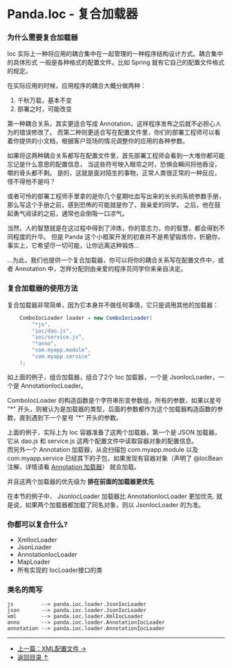 Panda.Ioc - 复合加载器
============================

### 为什么需要复合加载器
Ioc 实际上一种将应用的耦合集中在一起管理的一种程序结构设计方式。耦合集中的具体形式 一般是各种格式的配置文件。比如 Spring 就有它自己的配置文件格式的规定。

在实际应用的时候，应用程序的耦合大概分做两种：

 1. 千秋万载，基本不变
 2. 部署之时，可能改变

第一种耦合关系，其实更适合写成 Annotation，这样程序发布之后就不必担心人为的错误修改了。 
而第二种则更适合写在配置文件里，你们的部署工程师可以看着你提供的小文档，根据客户现场的情况调整你的应用的各种参数。

如果将这两种耦合关系都写在配置文件里，首先部署工程师会看到一大堆你都可能忘记是什么意思的配置信息，
当这些符号映入眼帘之时，恐惧会瞬间将他吞没，嚼的骨头都不剩。 
是的，这就是面对陌生的事物，正常人类很正常的一种反应，怪不得他不是吗？

或者可怜的部署工程师手里拿的是你几个星期吐血写出来的长长的系统参数手册， 
那么写这个手册之前，感到恐怖的可能就是你了，我亲爱的同学。 
之后，他在鼓起勇气阅读的之前，通常也会倒吸一口凉气。

当然，人的智慧就是在这过程中得到了淬炼，你的意志力，你的智慧，都会得到不同程度的升华。 
但是 Panda 这个小框架开发的初衷并不是希望锻炼你，折磨你，事实上，它希望尽一切可能，让你远离这种锻炼...

...为此，我们也提供一个复合加载器，你可以将你的耦合关系写在配置文件中，或者 Annotation 中，怎样分配则由亲爱的程序员同学你来亲自决定。


### 复合加载器的使用方法
复合加载器非常简单，因为它本身并不做任何事情，它只是调用其他的加载器：

```Java
	ComboIocLoader loader = new ComboIocLoader(
		"*js",
		"ioc/dao.js",
		"ioc/service.js",
		"*anno",
		"com.myapp.module",
		"com.myapp.service"
	);
```

如上面的例子，组合加载器，组合了2个 Ioc 加载器，一个是 JsonIocLoader，一个是 AnnotationIocLoader。

ComboIocLoader 的构造函数是个字符串形变参数组，所有的参数，如果以星号 "\*" 开头，则被认为是加载器的类型，后面的参数都作为这个加载器构造函数的参数，直到遇到下一个星号 "\*" 开头的参数。

上面的例子，实际上为 Ioc 容器准备了这两个加载器，第一个是 JSON 加载器，它从 dao.js 和 service.js 这两个配置文件中读取容器对象的配置信息。  
而另外一个 Annotation 加载器，从会扫描包 com.myapp.module 以及 com.myapp.service 已经其下的子包，如果发现有容器对象（声明了 @IocBean 注解，详情请看 [Annotation 加载器](annotation_zh.md)） 就会加载。


并且这两个加载器的优先级为 **排在前面的加载器更优先**

在本节的例子中， JsonIocLoader 加载器比 AnnotationIocLoader 更加优先. 就是说，如果两个加载器都加载了同名对象，则以 JsonIocLoader 的为准。


### 你都可以复合什么?

 - XmlIocLoader
 - JsonLoader
 - AnnotationIocLoader
 - MapLoader
 - 所有实现的 IocLoader接口的类


### 类名的简写

	js         --> panda.ioc.loader.JsonIocLoader
	json       --> panda.ioc.loader.JsonIocLoader
	xml        --> panda.ioc.loader.XmlIocLoader
	anno       --> panda.ioc.loader.AnnotationIocLoader
	annotation --> panda.ioc.loader.AnnotationIocLoader


---

 - [上一篇：XML配置文件 →](xml_zh.md)
 - [返回目录 ↑](ioc_zh.md#文档目录)
